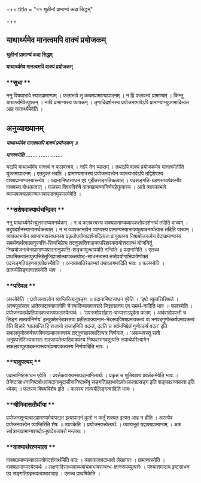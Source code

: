 +++
title = "११ श्रुतीनां प्रामाण्यं कदा सिद्धम्"

+++


## याथार्थ्यमेव मानत्वमपि वाक्यं प्रयोजकम्

**श्रुतीनां प्रामाण्यं कदा सिद्धम्**

**याथार्थ्यमेव मानत्वमपि वाक्यं प्रयोजकम्**

### **सुधा **

ननु विषयाभावे स्यादप्रामाण्यम् । फलाभावे तु कथमप्रामाण्यापादनम् । न हि फलवत्त्वं प्रामाण्यम् । किन्तु याथार्थ्यमेवेत्युक्तम् । नापि प्रामाण्यस्य व्यापकम् । तृणादिदर्शनस्य प्रयोजनाभावेऽपि प्रामाण्याभ्युपगमादित्यत आह यातार्थ्यमेवेति ।

## **अनुव्याख्यानम्**

***याथार्थ्यमेव मानत्वमपि वाक्यं प्रयोजकम् ॥***

***मानत्वमेति ....... ...... .......***

यद्यपि याथार्थ्यमेव मानत्वं न फलवत्त्वम् । नापि तेन व्याप्तम् । तथाऽपि वाक्यं प्रयोजकमेव मानत्वमेतीति युक्तमापादनम् । एतदुक्तं भवति । प्रामाण्यमात्रस्य प्रयोजनवत्त्वेन व्याप्त्यभावेऽपि तद्विशेषस्य वाक्यप्रामाण्यस्यास्त्येव । पदानामिष्टसाधन एव गृहीतसङ्गतिकत्वात् । पदसङ्गति-ग्रहणसव्यपेक्षस्यैव वाक्यस्य बोधकत्वात् । फलस्य विषयविशेषे वाक्यप्रामाण्यनिर्णयहेतुत्वाच्च । अतो व्यापकाभावे व्याप्यवाक्यप्रामाण्याभावापादनमुपपन्नमेवेति ।

### **सशेषवाक्यार्थचन्द्रिका **

ननु याथार्थ्यमेवेत्युत्तरभाष्यमनर्थकम् । न च फलवत्त्वस्य वाक्यप्रामाण्यव्यापकतोपदर्शनार्थं तदिति वाच्यम् । तदुपदर्शनस्याप्यनर्थकत्वात् । न च व्यापकाभावेन व्याप्यस्य प्रामाण्यस्याभावव्युत्पादनार्थत्वान्न तदिति वाच्यम् । व्यापकाभावेन व्याप्याभावसाधनस्य प्रकृतोपयोगादर्शनादित्यतः प्रागुक्तस्य निष्प्रयोजनत्वेन वेदाप्रामाण्यस्य समर्थनार्थत्वान्नानुपपत्ति-रित्यभिप्रेत्य तदनुपपत्तिशङ्कापरिहारकतयोत्तरग्रन्थं योजयितुं निष्प्रयोजनत्वेनाप्रामाण्यापादनानुपपत्ति-शङ्कामुत्थापयति नन्विति ॥ पदानामिति । एतच्च प्राथमिकबालव्युत्पत्तिहेतुजिज्ञासोत्थापकतयोष्ट-साधनत्वस्य तत्रोपयोगाभिप्रायेणोक्तं पदसङ्गतिग्रहणसव्यपेक्षस्यैवेति । अन्वयव्यतिरेकाभ्यां तथाऽवगमादिति भावः ॥ फलस्येति । तात्पर्यलिङ्गत्वात्तस्येति भावः ।

### **परिमल **

अस्त्येवेति । प्रयोजनवत्त्वेन व्याप्तिरित्यनुषङ्गः ॥ पदानामिष्टसाधन एवेति । ‘इष्टे व्युत्पत्तिरिष्यते । अत्त्यपूपांस्तव भ्रातेत्यादाववापातोपि चे’त्यादिव्याख्यावसरे जिज्ञासानय एव समर्थ-नादिति भावः ॥ फलस्येति । प्रयोजनवदर्थप्रतिपादकत्वरूपफलस्येत्यर्थः । ‘उपक्रमोपसंहारा-वभ्यासाऽपूर्वता फलम् । अर्थवादोपपत्ती च लिङ्गं तात्पर्यनिर्णय’ इत्युक्तेरभेदपरतया प्रतीतवाक्यानाम-भेदरूपविषयप्रमापकत्वं वा भगवद्गुणोत्कर्षप्रमापकत्वं वेति विचारे ‘घातयन्ति हि राजानो राजाहमिति वदन्तं, ददति च सर्वमभिप्रेतं गुणोत्कर्षं वदत’ इति सफलगुणोत्कर्षरूपविषयप्रमापकत्वस्य तद्गुणसारत्वादित्यत्र निर्णयात् । ‘असम्भवस्तु सतो अनुपपत्तेरि’त्यत्रासतः सदजायतेत्यादिवाक्यस्य निष्फलभगवदुत्पत्ति रूपार्थपरित्यागेन सफलवायूत्पादकत्वरूपार्थप्रमापकत्वस्य निर्णयादिति भावः ।

### **यादुपत्यम् **

पदानामिष्टसाधन एवेति । प्रवर्तकवाक्यस्थपदानामित्यर्थः । प्रकृतं च श्रुतिवाक्यं प्रवर्तकमेवेति भावः । तेनेष्टासाधनानिष्टबोधकपदानामुदासीनानिष्टार्थेषु सङ्गतिग्रहाभावेऽबोधकत्वप्रसङ्ग इति शङ्काऽनवकाश इति ध्येयम् ॥ फलस्य विषयविशेष इति । फलस्य तात्पर्यलिङ्गत्वादिति भावः ।

### **श्रीनिवासतीर्थीया **

प्रयोजनशून्यत्वादप्रामाण्यमेवापद्यत इत्यापादनं कुतो न कर्तुं शक्यत इत्यत आह न हीति । अस्त्येव प्रयोजनवत्त्वेन व्याप्तिरिति शेषः ॥ व्यापकेति । प्रयोजनवत्त्वेत्यर्थः । व्याप्यभूतं यद्वाक्यप्रामाण्यम् । अत्र सर्वत्राप्यप्रामाण्यशब्दोऽनुपादेयत्वपरो मन्तव्यः ।

### **वाक्यार्थरत्नमाला **

वाक्यप्रामाण्यव्यापकत्वोपदर्शनार्थमिति पाठः । व्यापकत्वपदाभावो लेखागतः । प्रामाण्यस्येति । वाक्यप्रामाण्यस्येत्यर्थः । लक्षणादिसाध्यवाच्यवाचकभावसम्बन्ध-ज्ञानरूपव्युत्पत्तेः । पश्चात्तमादाय इष्टसाधन एव सङ्गतिग्रहरूपत्वाभावादाह । एतच्च प्राथमिकेति ।

